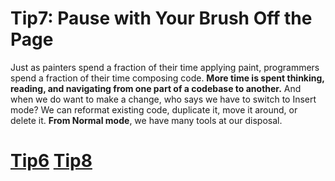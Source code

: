 # Tip7: Pause with Your Brush Off the Page  
  
Just as painters spend a fraction of their time applying paint, programmers spend a fraction of their time composing code. **More time is spent thinking, reading, and navigating from one part of a codebase to another.** And when we do want to make a change, who says we have to switch to Insert mode? We can reformat existing code, duplicate it, move it around, or delete it. **From Normal mode**, we have many tools at our disposal.  
  
# [Tip6](tip6.md)  [Tip8](tip8.md)
